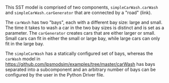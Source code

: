 
This SST model is comprised of two components, `simpleCarWash.carWash` and `simpleCarWash.carGenerator` that are connected by a "road" (link). 

The `carWash` has two "bays", each with a different bay size: large and small. The time it takes to wash a car in the two bay sizes is distinct and is set as a parameter.
The `carGenerator` creates cars that are either larger or small. 
Small cars can fit in either the small or large bay, while large cars can only fit in the large bay.

The `simpleCarWash` has a statically configured set of bays, 
whereas the `carWash` model in <https://github.com/lpsmodsim/examples/tree/master/carWash> has bays separated into a subcomponent and an arbitrary number of bays can be configured by the user in the Python Driver file.

